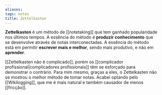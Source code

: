 ```yaml
---
aliases: 
tags: notes
title: Zettelkasten
---
```


**Zettelkasten** é um método de [[notetaking]] que tem ganhado popularidade nos últimos tempos. A essência do método é **produzir conhecimento** que se desenvolve através de notas interconectadas. A essência do método está em permitir **escrever mais e melhor**, sendo mais produtivo, e não em **aprender**.

[[Zettelkasten não é complicado]], porém os [[complicador profissional|complicadores profissionais]] têm se esforçado para demonstrar o contrário. Para mim mesmo, graças a eles, o Zettelkasten não se mostrou o melhor método de tomar notas. Acabei optando pelo [[Wikilogging]], que me é mais natural e também causador de menos [[fricção]].